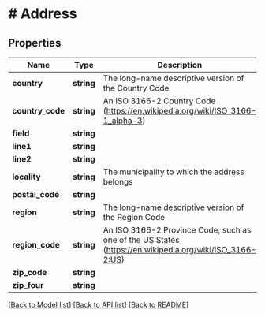 # # Address

## Properties

Name | Type | Description | Notes
------------ | ------------- | ------------- | -------------
**country** | **string** | The long-name descriptive version of the Country Code | [optional]
**country_code** | **string** | An ISO 3166-2 Country Code (https://en.wikipedia.org/wiki/ISO_3166-1_alpha-3) | [optional]
**field** | **string** |  | [optional]
**line1** | **string** |  | [optional]
**line2** | **string** |  | [optional]
**locality** | **string** | The municipality to which the address belongs | [optional]
**postal_code** | **string** |  | [optional]
**region** | **string** | The long-name descriptive version of the Region Code | [optional]
**region_code** | **string** | An ISO 3166-2 Province Code, such as one of the US States (https://en.wikipedia.org/wiki/ISO_3166-2:US) | [optional]
**zip_code** | **string** |  | [optional]
**zip_four** | **string** |  | [optional]

[[Back to Model list]](../../README.md#models) [[Back to API list]](../../README.md#endpoints) [[Back to README]](../../README.md)
